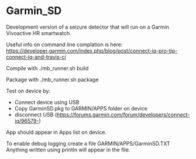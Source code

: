 Garmin_SD
=========

Development version of a seizure detector that will run on a Garmin Vivoactive HR smartwatch.

Useful info on command line complation is here: https://developer.garmin.com/index.php/blog/post/connect-iq-pro-tip-connect-iq-and-travis-ci

Compile with
./mb_runner.sh build

Package with
./mb_runner.sh package

Test on device by:
- Connect device using USB
- Copy GarminSD.pkg to GARMIN/APPS folder on device
- disconnect USB
(https://forums.garmin.com/forum/developers/connect-iq/96579-)

App should appear in Apps list on device.

To enable debug logging create a file GARMIN/APPS/GarminSD.TXT
Anything written using println will appear in the file.